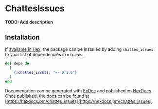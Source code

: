 # ChattesIssues

**TODO: Add description**

## Installation

If [available in Hex](https://hex.pm/docs/publish), the package can be installed
by adding `chattes_issues` to your list of dependencies in `mix.exs`:

```elixir
def deps do
  [
    {:chattes_issues, "~> 0.1.0"}
  ]
end
```

Documentation can be generated with [ExDoc](https://github.com/elixir-lang/ex_doc)
and published on [HexDocs](https://hexdocs.pm). Once published, the docs can
be found at [https://hexdocs.pm/chattes_issues](https://hexdocs.pm/chattes_issues).

